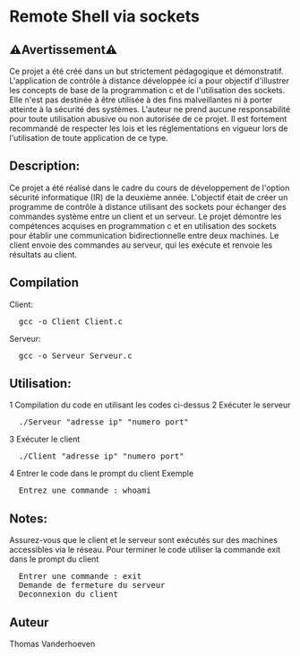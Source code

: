 # Remote Shell via sockets

## ⚠️Avertissement⚠️

Ce projet a été créé dans un but strictement pédagogique et démonstratif. L'application de contrôle à distance développée ici a pour objectif d'illustrer les concepts de base de la programmation c et de l'utilisation des sockets. Elle n'est pas destinée à être utilisée à des fins malveillantes ni à porter atteinte à la sécurité des systèmes. L'auteur ne prend aucune responsabilité pour toute utilisation abusive ou non autorisée de ce projet. Il est fortement recommandé de respecter les lois et les réglementations en vigueur lors de l'utilisation de toute application de ce type.

## Description:
Ce projet a été réalisé dans le cadre du cours de développement de l'option sécurité informatique (IR) de la deuxième année. L'objectif était de créer un programme de contrôle à distance utilisant des sockets pour échanger des commandes système entre un client et un serveur. Le projet démontre les compétences acquises en programmation c et en utilisation des sockets pour établir une communication bidirectionnelle entre deux machines. Le client envoie des commandes au serveur, qui les exécute et renvoie les résultats au client.

## Compilation
Client:
<pre>
  gcc -o Client Client.c
</pre>
Serveur:
<pre>
  gcc -o Serveur Serveur.c
</pre>
## Utilisation:
1 Compilation du code en utilisant les codes ci-dessus 
2 Exécuter le serveur

<pre>
  ./Serveur "adresse_ip" "numero_port"
</pre>
3 Exécuter le client 
<pre>
  ./Client "adresse_ip" "numero_port"
</pre>
4 Entrer le code dans le prompt du client
Exemple
<pre>
  Entrez une commande : whoami
</pre>
## Notes:
Assurez-vous que le client et le serveur sont exécutés sur des machines accessibles via le réseau.
Pour terminer le code utiliser la commande exit dans le prompt du client
<pre>
  Entrer une commande : exit
  Demande de fermeture du serveur
  Deconnexion du client
</pre>
## Auteur
Thomas Vanderhoeven

